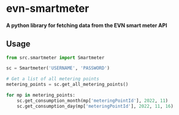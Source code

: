 # evn-smartmeter

#### A python library for fetching data from the EVN smart meter API

## Usage

```python
from src.smartmeter import Smartmeter

sc = Smartmeter('USERNAME', 'PASSWORD')

# Get a list of all metering points
metering_points = sc.get_all_metering_points()

for mp in metering_points:
    sc.get_consumption_month(mp['meteringPointId'], 2022, 11)
    sc.get_consumption_day(mp['meteringPointId'], 2022, 11, 16)

```